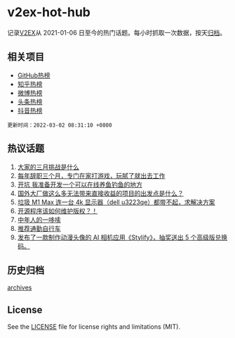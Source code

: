 # v2ex-hot-hub

 记录[V2EX](https://www.v2ex.com/)从 2021-01-06 日至今的热门话题。每小时抓取一次数据，按天[归档](archives)。
 
 ## 相关项目

- [GitHub热榜](https://github.com/lonnyzhang423/github-hot-hub)
- [知乎热榜](https://github.com/lonnyzhang423/zhihu-hot-hub)
- [微博热榜](https://github.com/lonnyzhang423/weibo-hot-hub)
- [头条热榜](https://github.com/lonnyzhang423/toutiao-hot-hub)
- [抖音热榜](https://github.com/lonnyzhang423/douyin-hot-hub)


 `更新时间：2022-03-02 08:31:10 +0800`

## 热议话题

1. [大家的三月挑战是什么](https://www.v2ex.com/t/837055)
1. [每年辞职三个月，专门在家打游戏，玩腻了就出去工作](https://www.v2ex.com/t/837188)
1. [开坑 我准备开发一个可以在线养鱼钓鱼的地方](https://www.v2ex.com/t/837070)
1. [国外大厂做这么多无法带来直接收益的项目的出发点是什么？](https://www.v2ex.com/t/837145)
1. [垃圾 M1 Max 连一台 4k 显示器（dell u3223qe）都带不起，求解决方案](https://www.v2ex.com/t/837082)
1. [开源程序该如何维护版权？！](https://www.v2ex.com/t/837176)
1. [中年人的一哆嗦](https://www.v2ex.com/t/837161)
1. [推荐通勤自行车](https://www.v2ex.com/t/837087)
1. [发布了一款制作动漫头像的 AI 相机应用《Stylify》，抽奖送出 5 个高级版兑换码。](https://www.v2ex.com/t/837179)

## 历史归档

[archives](archives)

## License

See the [LICENSE](LICENSE) file for license rights and limitations (MIT).
